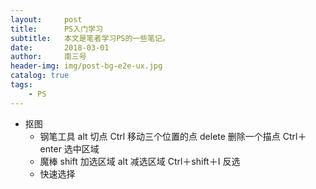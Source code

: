 ```yaml
---
layout:     post
title:      PS入门学习
subtitle:   本文是笔者学习PS的一些笔记。
date:       2018-03-01
author:     南三号
header-img: img/post-bg-e2e-ux.jpg
catalog: true
tags:
    - PS
---
```


- 抠图
  - 钢笔工具
    alt  切点
    Ctrl 移动三个位置的点
    delete 删除一个描点
    Ctrl＋enter  选中区域
  - 魔棒
    shift 加选区域
    alt 减选区域
    Ctrl＋shift＋I    反选
  - 快速选择